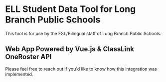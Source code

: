 # ELL Student Data Tool for Long Branch Public Schools

This tool is for use by the ESL/Bilingual staff of Long Branch Public Schools.

## Web App Powered by Vue.js & ClassLink OneRoster API

Please feel free to reach out if you'd like to know how this integration was implemented.
